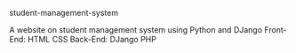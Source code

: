 student-management-system

A website on student management system using Python and DJango
Front-End: HTML CSS
Back-End: DJango PHP
